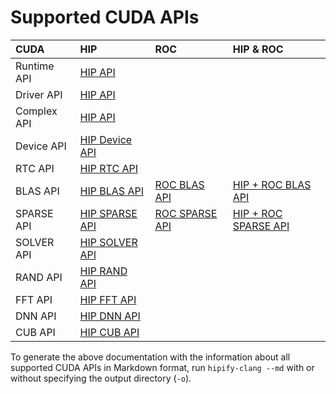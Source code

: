 # Supported CUDA APIs

|      **CUDA**   | **HIP**                                                              |   **ROC**      |        **HIP & ROC**        |
|:----------------|:---------------------------------------------------------------------|:---------------|:----------------------------|
| Runtime API     | [HIP API](tables/CUDA_Runtime_API_functions_supported_by_HIP.md)     |       |        |
| Driver API      | [HIP API](tables/CUDA_Driver_API_functions_supported_by_HIP.md)      |       |        |
| Complex API     | [HIP API](tables/cuComplex_API_supported_by_HIP.md)                  |       |        |
| Device API      | [HIP Device API](tables/CUDA_Device_API_supported_by_HIP.md)         |       |        |
| RTC API         | [HIP RTC API](tables/CUDA_RTC_API_supported_by_HIP.md)               |       |        |
| BLAS API        | [HIP BLAS API](tables/CUBLAS_API_supported_by_HIP.md)                | [ROC BLAS API](tables/CUBLAS_API_supported_by_ROC.md)     | [HIP + ROC BLAS API](tables/CUBLAS_API_supported_by_HIP_and_ROC.md)     |
| SPARSE API      | [HIP SPARSE API](tables/CUSPARSE_API_supported_by_HIP.md)            | [ROC SPARSE API](tables/CUSPARSE_API_supported_by_ROC.md) | [HIP + ROC SPARSE API](tables/CUSPARSE_API_supported_by_HIP_and_ROC.md) |
| SOLVER API      | [HIP SOLVER API](tables/CUSOLVER_API_supported_by_HIP.md)            |       |        |
| RAND API        | [HIP RAND API](tables/CURAND_API_supported_by_HIP.md)                |       |        |
| FFT API         | [HIP FFT API](tables/CUFFT_API_supported_by_HIP.md)                  |       |        |
| DNN API         | [HIP DNN API](tables/CUDNN_API_supported_by_HIP.md)                  |       |        |
| CUB API         | [HIP CUB API](tables/CUB_API_supported_by_HIP.md)                    |       |        |

To generate the above documentation with the information about all supported CUDA APIs in Markdown format, run `hipify-clang --md` with or without specifying the output directory (`-o`).
